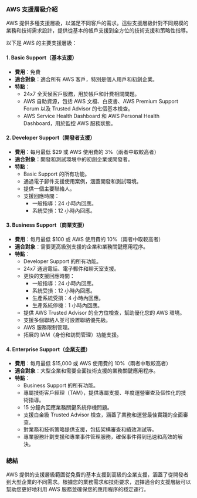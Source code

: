 ### AWS 支援層級介紹

AWS 提供多種支援層級，以滿足不同客戶的需求。這些支援層級針對不同規模的業務和技術需求設計，提供從基本的帳戶支援到全方位的技術支援和策略性指導。

以下是 AWS 的主要支援層級：

#### 1. **Basic Support（基本支援）**
- **費用**：免費
- **適合對象**：適合所有 AWS 客戶，特別是個人用戶和初創企業。
- **特點**：
  - 24x7 全天候客戶服務，用於帳戶和計費相關問題。
  - AWS 自助資源，包括 AWS 文檔、白皮書、AWS Premium Support Forum 以及 Trusted Advisor 的七個基本檢查。
  - AWS Service Health Dashboard 和 AWS Personal Health Dashboard，用於監控 AWS 服務狀態。

#### 2. **Developer Support（開發者支援）**
- **費用**：每月最低 $29 或 AWS 使用費的 3%（兩者中取較高者）
- **適合對象**：開發和測試環境中的初創企業或開發者。
- **特點**：
  - Basic Support 的所有功能。
  - 通過電子郵件支援使用案例，涵蓋開發和測試環境。
  - 提供一個主要聯絡人。
  - 支援回應時間：
    - 一般指導：24 小時內回應。
    - 系統受損：12 小時內回應。

#### 3. **Business Support（商業支援）**
- **費用**：每月最低 $100 或 AWS 使用費的 10%（兩者中取較高者）
- **適合對象**：需要更高級別支援的企業和業務關鍵應用程序。
- **特點**：
  - Developer Support 的所有功能。
  - 24x7 通過電話、電子郵件和聊天室支援。
  - 更快的支援回應時間：
    - 一般指導：24 小時內回應。
    - 系統受損：12 小時內回應。
    - 生產系統受損：4 小時內回應。
    - 生產系統停機：1 小時內回應。
  - 提供 AWS Trusted Advisor 的全方位檢查，幫助優化您的 AWS 環境。
  - 支援多個聯絡人並可設置聯絡優先級。
  - AWS 服務限制管理。
  - 拓展的 IAM（身份和訪問管理）功能支援。

#### 4. **Enterprise Support（企業支援）**
- **費用**：每月最低 $15,000 或 AWS 使用費的 10%（兩者中取較高者）
- **適合對象**：大型企業和需要全面技術支援的業務關鍵應用程序。
- **特點**：
  - Business Support 的所有功能。
  - 專屬技術客戶經理（TAM），提供專屬支援、年度運營審查及個性化的技術指導。
  - 15 分鐘內回應業務關鍵系統停機問題。
  - 支援白金級 Trusted Advisor 檢查，涵蓋了業務和運營最佳實踐的全面審查。
  - 對業務和技術策略提供支援，包括架構審查和績效測試等。
  - 專業服務計劃支援和專業事件管理服務，確保事件得到迅速和高效的解決。

### 總結

AWS 提供的支援層級範圍從免費的基本支援到高級的企業支援，涵蓋了從開發者到大型企業的不同需求。根據您的業務需求和技術要求，選擇適合的支援層級可以幫助您更好地利用 AWS 服務並確保您的應用程序的穩定運行。